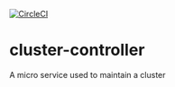 [![CircleCI](https://circleci.com/gh/kadende/cluster-controller.svg?style=svg)](https://circleci.com/gh/kadende/cluster-controller)

# cluster-controller
A micro service used to maintain a cluster 
